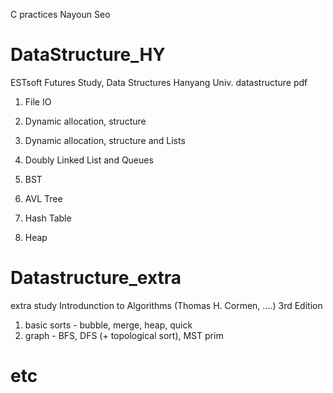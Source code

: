 C practices 
Nayoun Seo

# DataStructure_HY
ESTsoft Futures Study, Data Structures
Hanyang Univ. datastructure pdf

 1. File IO
 
 2. Dynamic allocation, structure

 3. Dynamic allocation, structure and Lists
 
 4. Doubly Linked List and Queues
 
 5. BST
 
 6. AVL Tree
 
 7. Hash Table
 
 8. Heap


# Datastructure_extra
extra study
Introdunction to Algorithms (Thomas H. Cormen, ....) 3rd Edition


 1. basic sorts - bubble, merge, heap, quick
 2. graph - BFS, DFS (+ topological sort), MST prim

# etc

